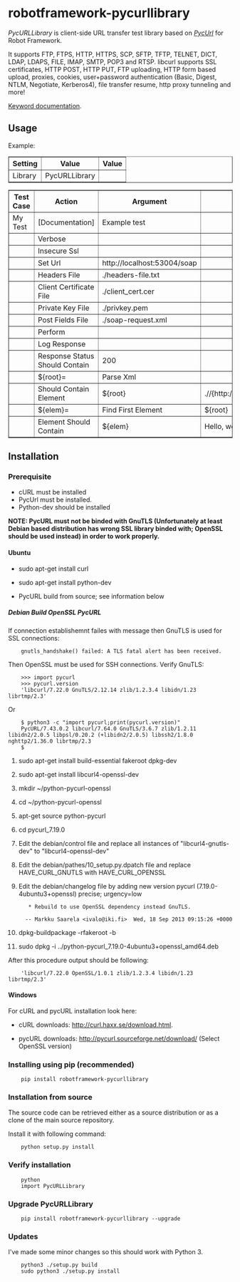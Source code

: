 robotframework-pycurllibrary
============================

*PycURLLibrary* is client-side URL transfer test library based on *[PycUrl](http://pycurl.sourceforge.net/)* for Robot Framework.

It supports FTP, FTPS, HTTP, HTTPS, SCP, SFTP, TFTP, TELNET, DICT, LDAP, LDAPS, FILE, IMAP, SMTP, POP3 and RTSP. libcurl supports SSL certificates, HTTP POST, HTTP PUT, FTP uploading, HTTP form based upload, proxies, cookies, user+password authentication (Basic, Digest, NTLM, Negotiate, Kerberos4), file transfer resume, http proxy tunneling and more!

[Keyword documentation](http://ivalo.github.io/robotframework-pycurllibrary/).

## Usage

Example:

<table border="1">
  <tr>
    <th>Setting</th>
    <th>Value</th>
    <th>Value</th>
  </tr>
  <tr>
    <td>Library</td>
    <td>PycURLLibrary</td>
    <td></td>
  </tr>
</table> 

<table border="1">
  <tr>
    <th>Test Case</th>
    <th>Action</th>
    <th>Argument</th>
    <th>Argument</th>
    <th>Argument</th>
  </tr>
  <tr>
    <td>My Test</td>
    <td>[Documentation]</td>
    <td>Example test</td>
    <td></td>
    <td></td>
  </tr>
  <tr>
    <td></td>
    <td>Verbose</td>
    <td></td>
    <td></td>
    <td></td>
  </tr>
  <tr>
    <td></td>
    <td>Insecure Ssl</td>
    <td></td>
    <td></td>
    <td></td>
  </tr>
  <tr>
    <td></td>
    <td>Set Url</td>
    <td>http://localhost:53004/soap</td>
    <td></td>
    <td></td>
  </tr>
  <tr>
    <td></td>
    <td>Headers File</td>
    <td>./headers-file.txt</td>
    <td></td>
    <td></td>
  </tr>
  <tr>
    <td></td>
    <td>Client Certificate File</td>
    <td>./client_cert.cer</td>
    <td></td>
    <td></td>
  </tr>
  <tr>
    <td></td>
    <td>Private Key File</td>
    <td>./privkey.pem</td>
    <td></td>
    <td></td>
  </tr>
  <tr>
    <td></td>
    <td>Post Fields File</td>
    <td>./soap-request.xml</td>
    <td></td>
    <td></td>
  </tr>
  <tr>
    <td></td>
    <td>Perform</td>
    <td></td>
    <td></td>
    <td></td>
  </tr>
  <tr>
    <td></td>
    <td>Log Response</td>
    <td></td>
    <td></td>
    <td></td>
  </tr>
  <tr>
    <td></td>
    <td>Response Status Should Contain</td>
    <td>200</td>
    <td></td>
    <td></td>
  </tr>
  <tr>
    <td></td>
    <td>${root}=</td>
    <td>Parse Xml</td>
    <td></td>
    <td></td>
  </tr>
  <tr>
    <td></td>
    <td>Should Contain Element</td>
    <td>${root}</td>
    <td>.//{http://ws.poc.jivalo/hello/v1}customer</td>
    <td></td>
  </tr>
  <tr>
    <td></td>
    <td>${elem}=</td>
    <td>Find First Element</td>
    <td>${root}</td>
    <td>.//name</td>
 </tr>
  <tr>
    <td></td>
    <td>Element Should Contain</td>
    <td>${elem}</td>
    <td>Hello, world!</td>
    <td></td>
  </tr>
</table> 

## Installation

### Prerequisite

- cURL must be installed
- PycUrl must be installed.
- Python-dev should be installed

**NOTE: PycURL must not be binded with GnuTLS (Unfortunately at least Debian based distribution has wrong SSL library binded with; OpenSSL should be used instead) in order to work properly.**

#### Ubuntu
- sudo apt-get install curl
- sudo apt-get install python-dev

- PycURL build from source; see information below

##### Debian Build OpenSSL PycURL

If connection establishemnt failes with message then GnuTLS is used for SSL connections:

        gnutls_handshake() failed: A TLS fatal alert has been received.

Then OpenSSL must be used for SSH connections. Verify GnuTLS:

        >>> import pycurl
        >>> pycurl.version
        'libcurl/7.22.0 GnuTLS/2.12.14 zlib/1.2.3.4 libidn/1.23 librtmp/2.3'

Or

        $ python3 -c "import pycurl;print(pycurl.version)"
        PycURL/7.43.0.2 libcurl/7.64.0 GnuTLS/3.6.7 zlib/1.2.11 libidn2/2.0.5 libpsl/0.20.2 (+libidn2/2.0.5) libssh2/1.8.0 nghttp2/1.36.0 librtmp/2.3
        $
1. sudo apt-get install build-essential fakeroot dpkg-dev
2. sudo apt-get install libcurl4-openssl-dev
3. mkdir ~/python-pycurl-openssl
4. cd ~/python-pycurl-openssl
5. apt-get source python-pycurl
6. cd pycurl\_7.19.0
7. Edit the debian/control file and replace all instances of "libcurl4-gnutls-dev" to "libcurl4-openssl-dev"
8. Edit the debian/pathes/10\_setup.py.dpatch file and replace HAVE\_CURL\_GNUTLS with HAVE\_CURL\_OPENSSL
9. Edit the debian/changelog file by adding new version
        pycurl (7.19.0-4ubuntu3+openssl) precise; urgency=low

          * Rebuild to use OpenSSL dependency instead GnuTLS.

         -- Markku Saarela <ivalo@iki.fi>  Wed, 18 Sep 2013 09:15:26 +0000
10. dpkg-buildpackage -rfakeroot -b
11. sudo dpkg -i ../python-pycurl\_7.19.0-4ubuntu3+openssl\_amd64.deb

After this procedure output should be following:

        'libcurl/7.22.0 OpenSSL/1.0.1 zlib/1.2.3.4 libidn/1.23 librtmp/2.3'

#### Windows

For cURL and pycURL installation look here:

- cURL downloads: http://curl.haxx.se/download.html.

- pycURL downloads: http://pycurl.sourceforge.net/download/  \(Select OpenSSL version\)

### Installing using pip (recommended)

        pip install robotframework-pycurllibrary

### Installation from source

The source code can be retrieved either as a source distribution or as a clone of the main source repository.

Install it with following command:

        python setup.py install

### Verify installation

        python
        import PycURLLibrary

### Upgrade PycURLLibrary

        pip install robotframework-pycurllibrary --upgrade

### Updates

I've made some minor changes so this should work with Python 3.

        python3 ./setup.py build
        sudo python3 ./setup.py install

